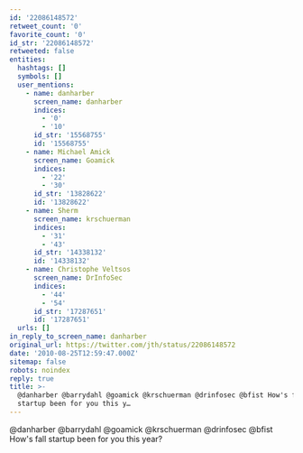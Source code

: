 ```yaml
---
id: '22086148572'
retweet_count: '0'
favorite_count: '0'
id_str: '22086148572'
retweeted: false
entities:
  hashtags: []
  symbols: []
  user_mentions:
    - name: danharber
      screen_name: danharber
      indices:
        - '0'
        - '10'
      id_str: '15568755'
      id: '15568755'
    - name: Michael Amick
      screen_name: Goamick
      indices:
        - '22'
        - '30'
      id_str: '13828622'
      id: '13828622'
    - name: Sherm
      screen_name: krschuerman
      indices:
        - '31'
        - '43'
      id_str: '14338132'
      id: '14338132'
    - name: Christophe Veltsos
      screen_name: DrInfoSec
      indices:
        - '44'
        - '54'
      id_str: '17287651'
      id: '17287651'
  urls: []
in_reply_to_screen_name: danharber
original_url: https://twitter.com/jth/status/22086148572
date: '2010-08-25T12:59:47.000Z'
sitemap: false
robots: noindex
reply: true
title: >-
  @danharber @barrydahl @goamick @krschuerman @drinfosec @bfist How's fall
  startup been for you this y…
---
```


@danharber @barrydahl @goamick @krschuerman @drinfosec @bfist How's fall startup been for you this year?